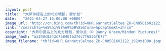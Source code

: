 ```yaml
---
layout: post
title:  "大萨尔提岛上的北方塘鹅，爱尔兰"
date:   "2021-04-27 16:00:00 +0800"
image_url: "http://cn.bing.com/th?id=OHR.GannetsSaltee_ZH-CN8581602122_1920x1080.jpg&rf=LaDigue_1920x1080.jpg&pid=hp"
link: "/search?q=%e5%a1%98%e9%b9%85&form=hpcapt&mkt=zh-cn"
copyright: "大萨尔提岛上的北方塘鹅，爱尔兰 (© Danny Green/Minden Pictures)"
image_hash: "aa240c8242c7a840fa37dc7f6555fb77"
image_filename: "th?id=OHR.GannetsSaltee_ZH-CN8581602122_1920x1080.jpg&rf=LaDigue_1920x1080.jpg&pid=hp"
---
```

